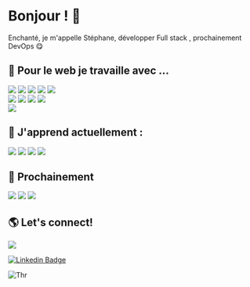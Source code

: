 # Bonjour !  👋

Enchanté, je m'appelle Stéphane, développer Full stack , prochainement DevOps 😋

## 👾 Pour le web je travaille avec ...
![](https://img.shields.io/badge/HTML5-E34F26?style=for-the-badge&logo=html5&logoColor=white)
![](https://img.shields.io/badge/CSS3-1572B6?style=for-the-badge&logo=css3&logoColor=white)
![](https://img.shields.io/badge/JavaScript-323330?style=for-the-badge&logo=javascript&logoColor=F7DF1E) 
![](https://img.shields.io/badge/Bootstrap-563D7C?style=for-the-badge&logo=bootstrap&logoColor=white)
![](https://img.shields.io/badge/jQuery-0769AD?style=for-the-badge&logo=jquery&logoColor=white)
</br>
![](https://img.shields.io/badge/PHP-777BB4?style=for-the-badge&logo=php&logoColor=white)
![](https://img.shields.io/badge/Symfony-000000?style=for-the-badge&logo=Symfony&logoColor=white)
![](https://img.shields.io/badge/MySQL-00000F?style=for-the-badge&logo=mysql&logoColor=white)
![](https://img.shields.io/badge/Postman-FF6C37?style=for-the-badge&logo=Postman&logoColor=white)
</br>
![](https://img.shields.io/badge/C%2B%2B-00599C?style=for-the-badge&logo=c%2B%2B&logoColor=white)


## 🌱 J'apprend actuellement : 
![](https://img.shields.io/badge/.NET-5C2D91?style=for-the-badge&logo=.net&logoColor=white)
![](https://img.shields.io/badge/Node.js-43853D?style=for-the-badge&logo=node.js&logoColor=white)
![](https://img.shields.io/badge/Sass-CC6699?style=for-the-badge&logo=sass&logoColor=white)
![](https://img.shields.io/badge/Flutter-02569B?style=for-the-badge&logo=flutter&logoColor=white)

## 🔮 Prochainement 
![](https://img.shields.io/badge/Vue.js-35495E?style=for-the-badge&logo=vue.js&logoColor=4FC08D)
![](https://img.shields.io/badge/Python-14354C?style=for-the-badge&logo=python&logoColor=white)
![](https://img.shields.io/badge/Docker-2CA5E0?style=for-the-badge&logo=docker&logoColor=white)

## 🌎 Let's connect! 
![](https://img.shields.io/website-up-down-green-red/http/https://stephaneduboze.web-edu.fr/)

[![Linkedin Badge](https://img.shields.io/badge/-LinkedIn-blue?style=flat&logo=Linkedin&logoColor=ColorName&color=black&link=https://www.linkedin.com/in/st%C3%A9phane-duboze/)](https://www.linkedin.com/in/zhenniqian/) 

![Thr](https://user-images.githubusercontent.com/66829997/123549808-e09fb400-d76a-11eb-99c7-0df54b364045.png)
